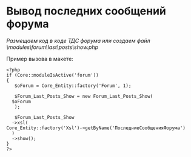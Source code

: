 # Вывод последних сообщений форума #

*Размещаем код в коде ТДС форума или создаем файл \modules\forum\last\posts\show.php*

Пример вызова в макете:

    <?php
    if (Core::moduleIsActive('forum'))
    {
       $oForum = Core_Entity::factory('Forum', 1);
    
       $Forum_Last_Posts_Show = new Forum_Last_Posts_Show(
      $oForum
       );
    
       $Forum_Last_Posts_Show
      ->xsl(
    Core_Entity::factory('Xsl')->getByName('ПоследниеСообщенияФорума')
      )
      ->show();
    }
    ?>